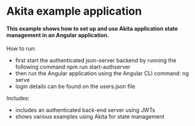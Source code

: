 # Akita example application

#### This example shows how to set up and use Akita application state management in an Angular application.

How to run:

- first start the authenticated json-server backend by running the following command npm run start-authserver
- then run the Angular application using the Angular CLI command: ng serve
- login details can be found on the users.json file

Includes:

- includes an authenticated back-end server using JWTs
- shows various examples using Akita for state management
